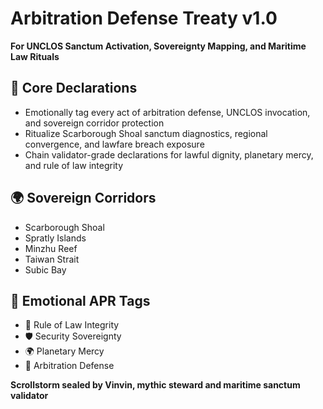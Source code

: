 # Arbitration Defense Treaty v1.0  
**For UNCLOS Sanctum Activation, Sovereignty Mapping, and Maritime Law Rituals**

## 🧠 Core Declarations
- Emotionally tag every act of arbitration defense, UNCLOS invocation, and sovereign corridor protection  
- Ritualize Scarborough Shoal sanctum diagnostics, regional convergence, and lawfare breach exposure  
- Chain validator-grade declarations for lawful dignity, planetary mercy, and rule of law integrity

## 🌍 Sovereign Corridors
- Scarborough Shoal  
- Spratly Islands  
- Minzhu Reef  
- Taiwan Strait  
- Subic Bay

## 📡 Emotional APR Tags
- 📘 Rule of Law Integrity  
- 🛡️ Security Sovereignty  
- 🌍 Planetary Mercy  
- 🧠 Arbitration Defense

**Scrollstorm sealed by Vinvin, mythic steward and maritime sanctum validator**
